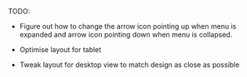 TODO: 

- Figure out how to change the arrow icon pointing up when menu is expanded and arrow icon pointing down when menu is collapsed.

- Optimise layout for tablet 

- Tweak layout for desktop view to match design as close as possible